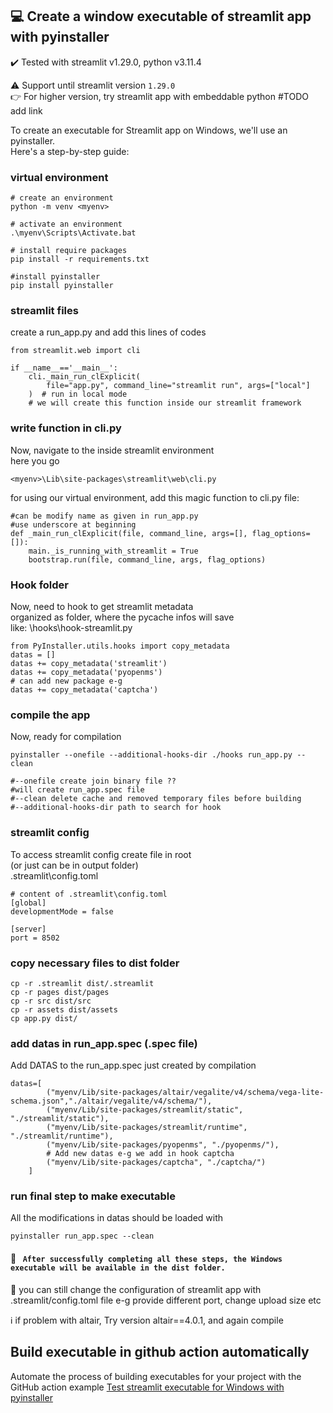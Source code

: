 ## 💻 Create a window executable of streamlit app with pyinstaller
:heavy_check_mark: 
Tested with streamlit v1.29.0, python v3.11.4</br>

:warning: Support until streamlit version `1.29.0` </br>
:point_right: For higher version, try streamlit app with embeddable python #TODO add link 

To create an executable for Streamlit app on Windows, we'll use an pyinstaller.</br>
Here's a step-by-step guide:

### virtual environment 

``` 
# create an environment
python -m venv <myenv>

# activate an environment
.\myenv\Scripts\Activate.bat 

# install require packages
pip install -r requirements.txt

#install pyinstaller
pip install pyinstaller
```

### streamlit files

create a run_app.py and add this lines of codes<br />
```
from streamlit.web import cli

if __name__=='__main__':
    cli._main_run_clExplicit(
        file="app.py", command_line="streamlit run", args=["local"]
    )  # run in local mode
    # we will create this function inside our streamlit framework

```

### write function in cli.py

Now, navigate to the inside streamlit environment <br />
here you go<br />
```
<myenv>\Lib\site-packages\streamlit\web\cli.py
```
for using our virtual environment, add this magic function to cli.py file: <br />
```
#can be modify name as given in run_app.py
#use underscore at beginning 
def _main_run_clExplicit(file, command_line, args=[], flag_options=[]):
    main._is_running_with_streamlit = True
    bootstrap.run(file, command_line, args, flag_options)
```

### Hook folder
Now, need to hook to get streamlit metadata<br />
organized as folder, where the pycache infos will save<br />
like: \hooks\hook-streamlit.py<br />

```
from PyInstaller.utils.hooks import copy_metadata
datas = []
datas += copy_metadata('streamlit')
datas += copy_metadata('pyopenms')
# can add new package e-g
datas += copy_metadata('captcha')
```

### compile the app 
Now, ready for compilation
```
pyinstaller --onefile --additional-hooks-dir ./hooks run_app.py --clean

#--onefile create join binary file ??
#will create run_app.spec file
#--clean delete cache and removed temporary files before building
#--additional-hooks-dir path to search for hook 
```

### streamlit config
To access  streamlit config create file in root <br />
(or just can be in output folder)<br />
.streamlit\config.toml<br />

```
# content of .streamlit\config.toml
[global]
developmentMode = false

[server]
port = 8502
``` 

### copy necessary files to dist folder
```
cp -r .streamlit dist/.streamlit
cp -r pages dist/pages
cp -r src dist/src
cp -r assets dist/assets
cp app.py dist/

``` 


### add datas in run_app.spec (.spec file)
Add DATAS to the run_app.spec just created by compilation<br />
```
datas=[
        ("myenv/Lib/site-packages/altair/vegalite/v4/schema/vega-lite-schema.json","./altair/vegalite/v4/schema/"),
        ("myenv/Lib/site-packages/streamlit/static", "./streamlit/static"),
        ("myenv/Lib/site-packages/streamlit/runtime", "./streamlit/runtime"),
        ("myenv/Lib/site-packages/pyopenms", "./pyopenms/"),
        # Add new datas e-g we add in hook captcha
        ("myenv/Lib/site-packages/captcha", "./captcha/")
    ]
```    
### run final step to make executable
All the modifications in datas should be loaded with <br />
```
pyinstaller run_app.spec --clean
```
#### 🚀 <code> After successfully completing all these steps, the Windows executable will be available in the dist folder.</code>

:pencil: you can still change the configuration of streamlit app with .streamlit/config.toml file e-g provide different port, change upload size etc

ℹ️ if problem with altair, Try version altair==4.0.1, and again compile

## Build executable in github action automatically
Automate the process of building executables for your project with the GitHub action example [Test streamlit executable for Windows with pyinstaller](https://github.com/OpenMS/streamlit-template/blob/main/.github/workflows/test-win-exe-w-pyinstaller.yaml)
</br>

